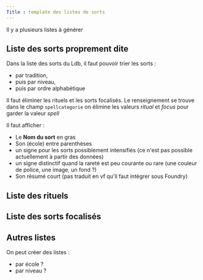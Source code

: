 ```yaml
---
Title : template des listes de sorts
---
```

Il y a plusieurs listes à générer

## Liste des sorts proprement dite
Dans la liste des sorts du Ldb, il faut pouvoir trier les sorts :
- par tradition, 
- puis par niveau, 
- puis par ordre alphabétique

Il faut éliminer les rituels et les sorts focalisés. Le renseignement se trouve dans le champ `spellcategorie` on élimine les valeurs *ritual* et *focus* pour garder la valeur *spell*

Il faut afficher :
- Le **Nom du sort** en gras
- Son (école) entre parenthèses
- un signe pour les sorts possiblement intensifiés (ce n'est pas possible actuellement à partir des données) 
- un signe distinctif quand la rareté est peu courante ou rare (une couleur de police, une image, un fond ?)
- Son résumé court (pas traduit en vf qu'il faut intégrer sous Foundry)

## Liste des rituels

## Liste des sorts focalisés

## Autres listes
On peut créer des listes :
- par école ?
- par niveau ?